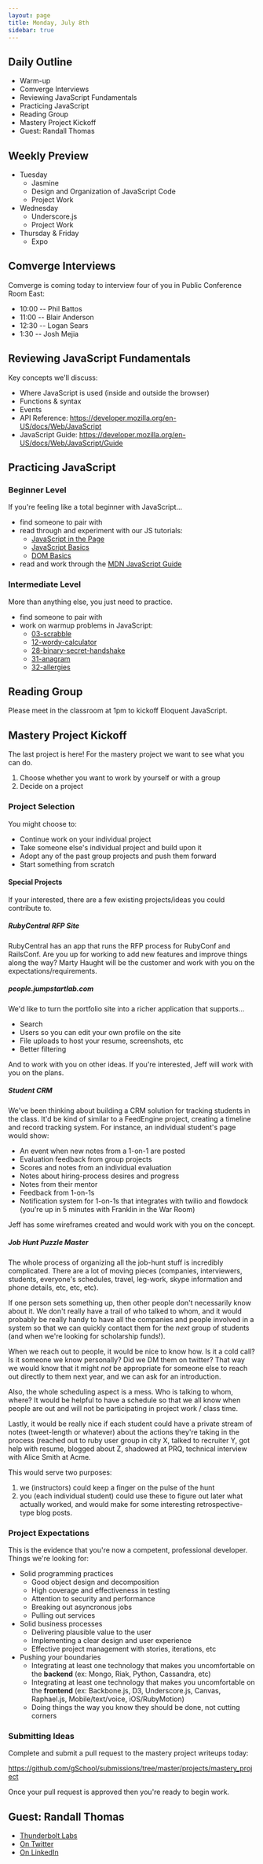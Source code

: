 ```yaml
---
layout: page
title: Monday, July 8th
sidebar: true
---
```


## Daily Outline

* Warm-up
* Comverge Interviews
* Reviewing JavaScript Fundamentals
* Practicing JavaScript
* Reading Group
* Mastery Project Kickoff
* Guest: Randall Thomas

## Weekly Preview

* Tuesday
  * Jasmine
  * Design and Organization of JavaScript Code
  * Project Work
* Wednesday
  * Underscore.js
  * Project Work
* Thursday & Friday
  * Expo

## Comverge Interviews

Comverge is coming today to interview four of you in Public Conference Room East:

* 10:00 -- Phil Battos
* 11:00 -- Blair Anderson
* 12:30 -- Logan Sears
* 1:30 -- Josh Mejia

## Reviewing JavaScript Fundamentals

Key concepts we'll discuss:

* Where JavaScript is used (inside and outside the browser)
* Functions & syntax
* Events
* API Reference: https://developer.mozilla.org/en-US/docs/Web/JavaScript
* JavaScript Guide: https://developer.mozilla.org/en-US/docs/Web/JavaScript/Guide

## Practicing JavaScript

### Beginner Level

If you're feeling like a total beginner with JavaScript...

* find someone to pair with
* read through and experiment with our JS tutorials:
  * [JavaScript in the Page](http://tutorials.jumpstartlab.com/projects/javascript/introduction/1-javascript-in-the-page.html)
  * [JavaScript Basics](http://tutorials.jumpstartlab.com/projects/javascript/introduction/2-javascript-basics.html)
  * [DOM Basics](http://tutorials.jumpstartlab.com/projects/javascript/introduction/3-dom-basics.html)
* read and work through the [MDN JavaScript Guide](https://developer.mozilla.org/en-US/docs/Web/JavaScript/Guide)

### Intermediate Level

More than anything else, you just need to practice.

* find someone to pair with
* work on warmup problems in JavaScript:
  * [03-scrabble](https://github.com/JumpstartLab/warmup-exercises/tree/master/03-scrabble)
  * [12-wordy-calculator](https://github.com/JumpstartLab/warmup-exercises/tree/master/12-wordy-calculator)
  * [28-binary-secret-handshake](https://github.com/JumpstartLab/warmup-exercises/tree/master/28-binary-secret-handshake)
  * [31-anagram](https://github.com/JumpstartLab/warmup-exercises/tree/master/31-anagram)
  * [32-allergies](https://github.com/JumpstartLab/warmup-exercises/tree/master/32-allergies)

## Reading Group

Please meet in the classroom at 1pm to kickoff Eloquent JavaScript.

## Mastery Project Kickoff

The last project is here! For the mastery project we want to see what you can do.

1. Choose whether you want to work by yourself or with a group
2. Decide on a project

### Project Selection

You might choose to:

* Continue work on your individual project
* Take someone else's individual project and build upon it
* Adopt any of the past group projects and push them forward
* Start something from scratch

#### Special Projects

If your interested, there are a few existing projects/ideas you could contribute to.

##### RubyCentral RFP Site

RubyCentral has an app that runs the RFP process for RubyConf and RailsConf. Are you up for working to add new features and improve things along the way? Marty Haught will be the customer and work with you on the expectations/requirements.

##### people.jumpstartlab.com

We'd like to turn the portfolio site into a richer application that supports...

* Search
* Users so you can edit your own profile on the site
* File uploads to host your resume, screenshots, etc
* Better filtering

And to work with you on other ideas. If you're interested, Jeff will work with you on the plans.

##### Student CRM

We've been thinking about building a CRM solution for tracking students in the class. It'd be kind of similar to a FeedEngine project, creating a timeline and record tracking system. For instance, an individual student's page would show:

* An event when new notes from a 1-on-1 are posted
* Evaluation feedback from group projects
* Scores and notes from an individual evaluation
* Notes about hiring-process desires and progress
* Notes from their mentor
* Feedback from 1-on-1s
* Notification system for 1-on-1s that integrates with twilio and flowdock
  (you're up in 5 minutes with Franklin in the War Room)

Jeff has some wireframes created and would work with you on the concept.

##### Job Hunt Puzzle Master

The whole process of organizing all the job-hunt stuff is incredibly
complicated. There are a lot of moving pieces (companies, interviewers,
students, everyone's schedules, travel, leg-work, skype information and
phone details, etc, etc, etc).

If one person sets something up, then other people don't necessarily
know about it. We don't really have a trail of who talked to whom, and it would
probably be really handy to have all the companies and people involved
in a system so that we can quickly contact them for the *next* group of
students (and when we're looking for scholarship funds!).

When we reach out to people, it would be nice to know how. Is it a cold
call? Is it someone we know personally? Did we DM them on twitter? That way we would know that it might *not* be appropriate for someone else to reach out directly to them next year, and we can ask for an introduction.

Also, the whole scheduling aspect is a mess. Who is talking to whom, where? It would be helpful to have a schedule so that we all know when people are out and will not be participating in project work / class time.

Lastly, it would be really nice if each student could have a private
stream of notes (tweet-length or whatever) about the actions they're
taking in the process (reached out to ruby user group in city X, talked
to recruiter Y, got help with resume, blogged about Z, shadowed at PRQ,
technical interview with Alice Smith at Acme.

This would serve two purposes:
1) we (instructors) could keep a finger on the pulse of the hunt
2) you (each individual student) could use these to figure out later what actually worked, and would make for some interesting retrospective-type blog posts.

### Project Expectations

This is the evidence that you're now a competent, professional developer. Things we're looking for:

* Solid programming practices
  * Good object design and decomposition
  * High coverage and effectiveness in testing
  * Attention to security and performance
  * Breaking out asyncronous jobs
  * Pulling out services
* Solid business processes
  * Delivering plausible value to the user
  * Implementing a clear design and user experience
  * Effective project management with stories, iterations, etc
* Pushing your boundaries
  * Integrating at least one technology that makes you uncomfortable on the **backend** (ex: Mongo, Riak, Python, Cassandra, etc)
  * Integrating at least one technology that makes you uncomfortable on the **frontend** (ex: Backbone.js, D3, Underscore.js, Canvas, Raphael.js, Mobile/text/voice, iOS/RubyMotion)
  * Doing things the way you know they should be done, not cutting corners

### Submitting Ideas

Complete and submit a pull request to the mastery project writeups today:

https://github.com/gSchool/submissions/tree/master/projects/mastery_project

Once your pull request is approved then you're ready to begin work.

## Guest: Randall Thomas

* [Thunderbolt Labs](http://thunderboltlabs.com/)
* [On Twitter](https://twitter.com/daksis)
* [On LinkedIn](http://www.linkedin.com/in/evilmartini)


